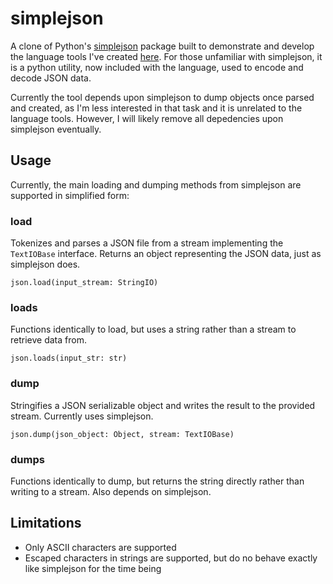 # simplejson
A clone of Python's [simplejson](https://pypi.org/project/simplejson/) package built to demonstrate and develop the language tools I've created [here](https://github.com/NuriAmari/Language-Tools). For those unfamiliar with simplejson, it is a python utility, now included with the language, used to encode and decode JSON data.

Currently the tool depends upon simplejson to dump objects once parsed and created, as I'm less interested in that task and it is unrelated to the language tools. However, I will likely remove all depedencies upon simplejson eventually. 

## Usage

Currently, the main loading and dumping methods from simplejson are supported in simplified form:

### load

Tokenizes and parses a JSON file from a stream implementing the `TextIOBase` interface. Returns an object representing the JSON data, just as simplejson does.

`json.load(input_stream: StringIO)`

### loads

Functions identically to load, but uses a string rather than a stream to retrieve data from.

`json.loads(input_str: str)`

### dump

Stringifies a JSON serializable object and writes the result to the provided stream. Currently uses simplejson.

`json.dump(json_object: Object, stream: TextIOBase)`

### dumps

Functions identically to dump, but returns the string directly rather than writing to a stream. Also depends on simplejson.

## Limitations

- Only ASCII characters are supported
- Escaped characters in strings are supported, but do no behave exactly like simplejson for the time being

